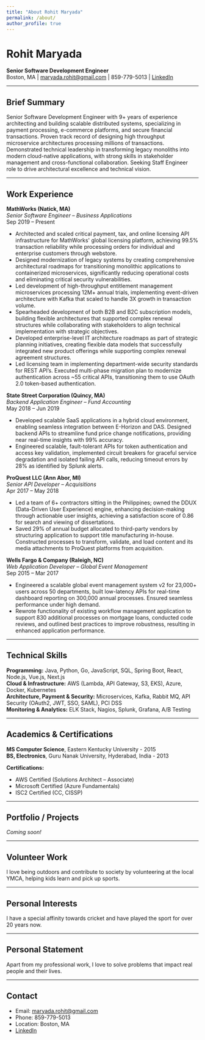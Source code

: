 ```yaml
---
title: "About Rohit Maryada"
permalink: /about/
author_profile: true
---
```


# Rohit Maryada

**Senior Software Development Engineer**  
Boston, MA | maryada.rohit@gmail.com | 859-779-5013 | [LinkedIn](https://linkedin.com)

---

## Brief Summary
Senior Software Development Engineer with 9+ years of experience architecting and building scalable distributed systems, specializing in payment processing, e-commerce platforms, and secure financial transactions. Proven track record of designing high throughput microservice architectures processing millions of transactions. Demonstrated technical leadership in transforming legacy monoliths into modern cloud-native applications, with strong skills in stakeholder management and cross-functional collaboration. Seeking Staff Engineer role to drive architectural excellence and technical vision.

---

## Work Experience
**MathWorks (Natick, MA)**  
_Senior Software Engineer – Business Applications_  
Sep 2019 – Present
- Architected and scaled critical payment, tax, and online licensing API infrastructure for MathWorks' global licensing platform, achieving 99.5% transaction reliability while processing orders for individual and enterprise customers through webstore.
- Designed modernization of legacy systems by creating comprehensive architectural roadmaps for transitioning monolithic applications to containerized microservices, significantly reducing operational costs and eliminating critical security vulnerabilities.
- Led development of high-throughput entitlement management microservices processing 12M+ annual trials, implementing event-driven architecture with Kafka that scaled to handle 3X growth in transaction volume.
- Spearheaded development of both B2B and B2C subscription models, building flexible architectures that supported complex renewal structures while collaborating with stakeholders to align technical implementation with strategic objectives.
- Developed enterprise-level IT architecture roadmaps as part of strategic planning initiatives, creating flexible data models that successfully integrated new product offerings while supporting complex renewal agreement structures.
- Led licensing team in implementing department-wide security standards for REST API’s. Executed multi-phase migration plan to modernize authentication across ~55 critical APIs, transitioning them to use OAuth 2.0 token-based authentication.

**State Street Corporation (Quincy, MA)**  
_Backend Application Engineer – Fund Accounting_  
May 2018 – Jun 2019
- Developed scalable SaaS applications in a hybrid cloud environment, enabling seamless integration between E-Horizon and DAS. Designed backend APIs to streamline fund price change notifications, providing near real-time insights with 99% accuracy.
- Engineered scalable, fault-tolerant APIs for token authentication and access key validation, implemented circuit breakers for graceful service degradation and isolated failing API calls, reducing timeout errors by 28% as identified by Splunk alerts.

**ProQuest LLC (Ann Abor, MI)**  
_Senior API Developer – Acquisitions_  
Apr 2017 – May 2018
- Led a team of 6+ contractors sitting in the Philippines; owned the DDUX (Data-Driven User Experience) engine, enhancing decision-making through actionable user insights, achieving a satisfaction score of 0.86 for search and viewing of dissertations.
- Saved 29% of annual budget allocated to third-party vendors by structuring application to support title manufacturing in-house. Constructed processes to transform, validate, and load content and its media attachments to ProQuest platforms from acquisition.

**Wells Fargo & Company (Raleigh, NC)**  
_Web Application Developer – Global Event Management_  
Sep 2015 – Mar 2017
- Engineered a scalable global event management system v2 for 23,000+ users across 50 departments, built low-latency APIs for real-time dashboard reporting on 300,000 annual processes. Ensured seamless performance under high demand.
- Rewrote functionality of existing workflow management application to support 830 additional processes on mortgage loans, conducted code reviews, and outlined best practices to improve robustness, resulting in enhanced application performance.

---

## Technical Skills
**Programming:** Java, Python, Go, JavaScript, SQL, Spring Boot, React, Node.js, Vue.js, Next.js  
**Cloud & Infrastructure:** AWS (Lambda, API Gateway, S3, EKS), Azure, Docker, Kubernetes  
**Architecture, Payment & Security:** Microservices, Kafka, Rabbit MQ, API Security (OAuth2, JWT, SSO, SAML), PCI DSS  
**Monitoring & Analytics:** ELK Stack, Nagios, Splunk, Grafana, A/B Testing

---

## Academics & Certifications
**MS Computer Science**, Eastern Kentucky University - 2015  
**BS, Electronics**, Guru Nanak University, Hyderabad, India - 2013

**Certifications:**
- AWS Certified (Solutions Architect – Associate)
- Microsoft Certified (Azure Fundamentals)
- ISC2 Certified (CC, CISSP)

---

## Portfolio / Projects
*Coming soon!*

---

## Volunteer Work
I love being outdoors and contribute to society by volunteering at the local YMCA, helping kids learn and pick up sports.

---

## Personal Interests
I have a special affinity towards cricket and have played the sport for over 20 years now.

---

## Personal Statement
Apart from my professional work, I love to solve problems that impact real people and their lives.

---

## Contact
- Email: maryada.rohit@gmail.com
- Phone: 859-779-5013
- Location: Boston, MA
- [LinkedIn](https://linkedin.com)
